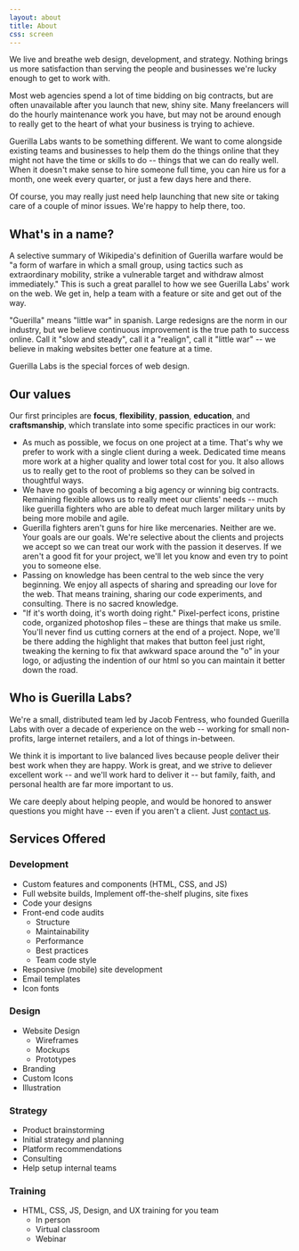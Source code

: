 ```yaml
---
layout: about
title: About
css: screen
---
```


We live and breathe web design, development, and strategy. Nothing brings us more satisfaction than serving the people and businesses we're lucky enough to get to work with.


Most web agencies spend a lot of time bidding on big contracts, but are often unavailable after you launch that new, shiny site. Many freelancers will do the hourly maintenance work you have, but may not be around enough to really get to the heart of what your business is trying to achieve.

Guerilla Labs wants to be something different. We want to come alongside existing teams and businesses to help them do the things online that they might not have the time or skills to do -- things that we can do really well. When it doesn't make sense to hire someone full time, you can hire us for a month, one week every quarter, or just a few days here and there.

Of course, you may really just need help launching that new site or taking care of a couple of minor issues. We're happy to help there, too.


## What's in a name?

A selective summary of Wikipedia's definition of Guerilla warfare would be "a form of warfare in which a small group, using tactics such as extraordinary mobility, strike a vulnerable target and withdraw almost immediately." This is such a great parallel to how we see Guerilla Labs' work on the web. We get in, help a team with a feature or site and get out of the way.

"Guerilla" means "little war" in spanish. Large redesigns are the norm in our industry, but we believe continuous improvement is the true path to success online. Call it "slow and steady", call it a "realign", call it "little war" -- we believe in making websites better one feature at a time.

Guerilla Labs is the special forces of web design.


## Our values

Our first principles are **focus**, **flexibility**, **passion**, **education**, and **craftsmanship**, which translate into some specific practices in our work:

* As much as possible, we focus on one project at a time. That's why we prefer to work with a single client during a week. Dedicated time means more work at a higher quality and lower total cost for you. It also allows us to really get to the root of problems so they can be solved in thoughtful ways.
* We have no goals of becoming a big agency or winning big contracts. Remaining flexible allows us to really meet our clients' needs -- much like guerilla fighters who are able to defeat much larger military units by being more mobile and agile.
* Guerilla fighters aren't guns for hire like mercenaries. Neither are we. Your goals are our goals. We're selective about the clients and projects we accept so we can treat our work with the passion it deserves. If we aren't a good fit for your project, we'll let you know and even try to point you to someone else.
* Passing on knowledge has been central to the web since the very beginning. We enjoy all aspects of sharing and spreading our love for the web. That means training, sharing our code experiments, and consulting. There is no sacred knowledge.
* "If it's worth doing, it's worth doing right." Pixel-perfect icons, pristine code, organized photoshop files – these are things that make us smile. You'll never find us cutting corners at the end of a project. Nope, we'll be there adding the highlight that makes that button feel just right, tweaking the kerning to fix that awkward space around the "o" in your logo, or adjusting the indention of our html so you can maintain it better down the road.

## Who is Guerilla Labs?

We're a small, distributed team led by Jacob Fentress, who founded Guerilla Labs with over a decade of experience on the web -- working for small non-profits, large internet retailers, and a lot of things in-between.

We think it is important to live balanced lives because people deliver their best work when they are happy. Work is great, and we strive to deliever excellent work -- and we'll work hard to deliver it -- but family, faith, and personal health are far more important to us.

We care deeply about helping people, and would be honored to answer questions you might have -- even if you aren't a client. Just [contact us](/contact/).



## Services Offered

### Development
* Custom features and components (HTML, CSS, and JS)
* Full website builds, Implement off-the-shelf plugins, site fixes
* Code your designs
* Front-end code audits
	* Structure
	* Maintainability
	* Performance
	* Best practices
	* Team code style
* Responsive (mobile) site development
* Email templates
* Icon fonts

### Design
* Website Design
	* Wireframes
	* Mockups
	* Prototypes
* Branding
* Custom Icons
* Illustration

### Strategy
* Product brainstorming
* Initial strategy and planning
* Platform recommendations
* Consulting
* Help setup internal teams

### Training
* HTML, CSS, JS, Design, and UX training for you team
	* In person
	* Virtual classroom
	* Webinar
